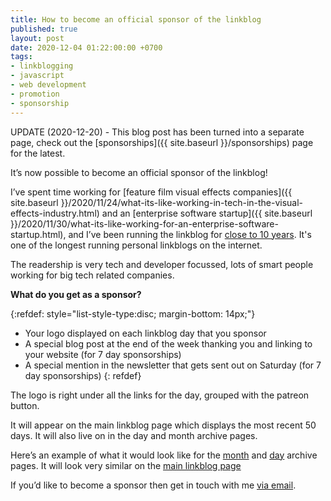```yaml
---
title: How to become an official sponsor of the linkblog
published: true
layout: post
date: 2020-12-04 01:22:00:00 +0700
tags:
- linkblogging
- javascript
- web development
- promotion
- sponsorship
---
```

UPDATE (2020-12-20) - This blog post has been turned into a separate page, check out the [sponsorships]({{ site.baseurl }}/sponsorships) page for the latest.

It’s now possible to become an official sponsor of the linkblog!

I’ve spent time working for [feature film visual effects companies]({{ site.baseurl }}/2020/11/24/what-its-like-working-in-tech-in-the-visual-effects-industry.html) and an [enterprise software startup]({{ site.baseurl }}/2020/11/30/what-its-like-working-for-an-enterprise-software-startup.html), and I’ve been running the linkblog for [close to 10 years](https://links.markjgsmith.com/archives/html). It's one of the longest running personal linkblogs on the internet.

The readership is very tech and developer focussed, lots of smart people working for big tech related companies. 

**What do you get as a sponsor?**

{:refdef: style="list-style-type:disc; margin-bottom: 14px;"}
- Your logo displayed on each linkblog day that you sponsor
- A special blog post at the end of the week thanking you and linking to your website (for 7 day sponsorships)
- A special mention in the newsletter that gets sent out on Saturday (for 7 day sponsorships)
{: refdef}

The logo is right under all the links for the day, grouped with the patreon button.

It will appear on the main linkblog page which displays the most recent 50 days. It will also live on in the day and month archive pages.

Here’s an example of what it would look like for the [month](https://links.markjgsmith.com/archives/html/2020/12) and [day](https://links.markjgsmith.com/archives/html/2020/12/03) archive pages. It will look very similar on the [main linkblog page](https://links.markjgsmith.com)

If you’d like to become a sponsor then get in touch with me [via email](mailto:markjgsmith@gmail.com).
